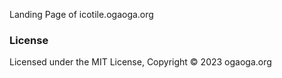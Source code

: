 Landing Page of icotile.ogaoga.org

### License

Licensed under the MIT License, Copyright © 2023 ogaoga.org
